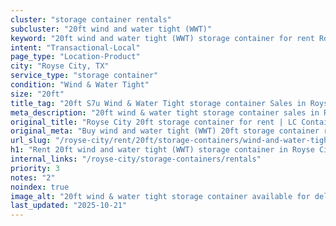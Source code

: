 ```yaml
---
cluster: "storage container rentals"
subcluster: "20ft wind and water tight (WWT)"
keyword: "20ft wind and water tight (WWT) storage container for rent Royse City, TX"
intent: "Transactional-Local"
page_type: "Location-Product"
city: "Royse City, TX"
service_type: "storage container"
condition: "Wind & Water Tight"
size: "20ft"
title_tag: "20ft S7u Wind & Water Tight storage container Sales in Royse City | LC Container"
meta_description: "20ft wind & water tight storage container sales in Royse City. Fast delivery, competitive pricing. Serving storage containers area. Quote ID: 3L3. Call (214) 524-4168 for your free quote today."
original_title: "Royse City 20ft storage container for rent | LC Container"
original_meta: "Buy wind and water tight (WWT) 20ft storage container rent with local delivery in Royse City, TX. LC Container — local Since 2003. Request a fast quote today."
url_slug: "/royse-city/rent/20ft/storage-containers/wind-and-water-tight-wwt"
h1: "Rent 20ft wind and water tight (WWT) storage container in Royse City"
internal_links: "/royse-city/storage-containers/rentals"
priority: 3
notes: "2"
noindex: true
image_alt: "20ft wind & water tight storage container available for delivery in Royse City"
last_updated: "2025-10-21"
---
```


<!-- TODO: Add unique city/inventory copy, images, and internal links here. -->

